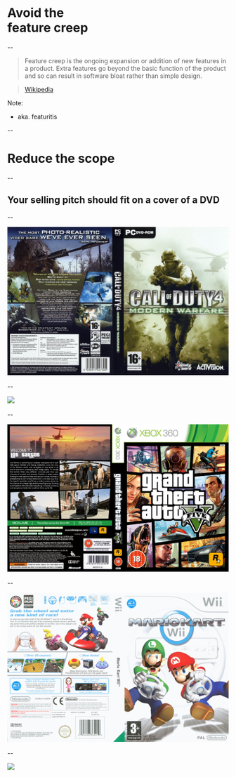 # Avoid the<br>feature creep

--

>Feature creep is the ongoing expansion or addition of new features in a product. 
Extra features go beyond the basic function of the product and so can result in software bloat rather than simple design.

>[Wikipedia](http://en.wikipedia.org/wiki/Feature_creep)

Note:
- aka. featuritis

--

# Reduce the scope

--

## Your selling pitch should fit on a cover of a DVD

--

<img src="images/covers/CallofDuty4DVD.jpg">

--

<img src="images/covers/GTA V Cover.jpg">

--

<img src="images/covers/GTA_FIVE_PAL_DVD_COVER(1).jpg">

--

<img src="images/covers/Mario Kart Wii PAL UK Cover.jpg">

--

<img src="images/covers/nfs rivals ntsc.jpg">

